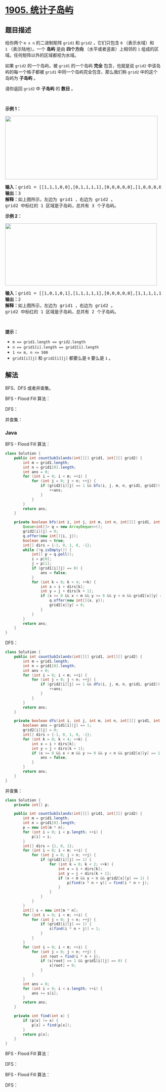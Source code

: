 # [1905. 统计子岛屿](https://leetcode.cn/problems/count-sub-islands)

## 题目描述

<p>给你两个 <code>m x n</code> 的二进制矩阵 <code>grid1</code> 和 <code>grid2</code> ，它们只包含 <code>0</code> （表示水域）和 <code>1</code> （表示陆地）。一个 <strong>岛屿</strong> 是由 <strong>四个方向</strong> （水平或者竖直）上相邻的 <code>1</code> 组成的区域。任何矩阵以外的区域都视为水域。</p>

<p>如果 <code>grid2</code> 的一个岛屿，被 <code>grid1</code> 的一个岛屿 <strong>完全</strong> 包含，也就是说 <code>grid2</code> 中该岛屿的每一个格子都被 <code>grid1</code> 中同一个岛屿完全包含，那么我们称 <code>grid2</code> 中的这个岛屿为 <strong>子岛屿</strong> 。</p>

<p>请你返回 <code>grid2</code> 中 <strong>子岛屿</strong> 的 <strong>数目</strong> 。</p>

<p> </p>

<p><strong>示例 1：</strong></p>
<img alt="" src="https://gcore.jsdelivr.net/gh/doocs/leetcode@main/solution/1900-1999/1905.Count%20Sub%20Islands/images/test1.png" style="width: 493px; height: 205px;">
<pre><b>输入：</b>grid1 = [[1,1,1,0,0],[0,1,1,1,1],[0,0,0,0,0],[1,0,0,0,0],[1,1,0,1,1]], grid2 = [[1,1,1,0,0],[0,0,1,1,1],[0,1,0,0,0],[1,0,1,1,0],[0,1,0,1,0]]
<b>输出：</b>3
<strong>解释：</strong>如上图所示，左边为 grid1 ，右边为 grid2 。
grid2 中标红的 1 区域是子岛屿，总共有 3 个子岛屿。
</pre>

<p><strong>示例 2：</strong></p>
<img alt="" src="https://gcore.jsdelivr.net/gh/doocs/leetcode@main/solution/1900-1999/1905.Count%20Sub%20Islands/images/testcasex2.png" style="width: 491px; height: 201px;">
<pre><b>输入：</b>grid1 = [[1,0,1,0,1],[1,1,1,1,1],[0,0,0,0,0],[1,1,1,1,1],[1,0,1,0,1]], grid2 = [[0,0,0,0,0],[1,1,1,1,1],[0,1,0,1,0],[0,1,0,1,0],[1,0,0,0,1]]
<b>输出：</b>2 
<strong>解释：</strong>如上图所示，左边为 grid1 ，右边为 grid2 。
grid2 中标红的 1 区域是子岛屿，总共有 2 个子岛屿。
</pre>

<p> </p>

<p><strong>提示：</strong></p>

<ul>
	<li><code>m == grid1.length == grid2.length</code></li>
	<li><code>n == grid1[i].length == grid2[i].length</code></li>
	<li><code>1 &lt;= m, n &lt;= 500</code></li>
	<li><code>grid1[i][j]</code> 和 <code>grid2[i][j]</code> 都要么是 <code>0</code> 要么是 <code>1</code> 。</li>
</ul>

## 解法

BFS、DFS 或者并查集。

BFS - Flood Fill 算法：

DFS：

并查集：

### **Java**

BFS - Flood Fill 算法：

```java
class Solution {
    public int countSubIslands(int[][] grid1, int[][] grid2) {
        int m = grid1.length;
        int n = grid1[0].length;
        int ans = 0;
        for (int i = 0; i < m; ++i) {
            for (int j = 0; j < n; ++j) {
                if (grid2[i][j] == 1 && bfs(i, j, m, n, grid1, grid2)) {
                    ++ans;
                }
            }
        }
        return ans;
    }

    private boolean bfs(int i, int j, int m, int n, int[][] grid1, int[][] grid2) {
        Queue<int[]> q = new ArrayDeque<>();
        grid2[i][j] = 0;
        q.offer(new int[]{i, j});
        boolean ans = true;
        int[] dirs = {-1, 0, 1, 0, -1};
        while (!q.isEmpty()) {
            int[] p = q.poll();
            i = p[0];
            j = p[1];
            if (grid1[i][j] == 0) {
                ans = false;
            }
            for (int k = 0; k < 4; ++k) {
                int x = i + dirs[k];
                int y = j + dirs[k + 1];
                if (x >= 0 && x < m && y >= 0 && y < n && grid2[x][y] == 1) {
                    q.offer(new int[]{x, y});
                    grid2[x][y] = 0;
                }
            }
        }
        return ans;
    }
}
```

DFS：

```java
class Solution {
    public int countSubIslands(int[][] grid1, int[][] grid2) {
        int m = grid1.length;
        int n = grid1[0].length;
        int ans = 0;
        for (int i = 0; i < m; ++i) {
            for (int j = 0; j < n; ++j) {
                if (grid2[i][j] == 1 && dfs(i, j, m, n, grid1, grid2)) {
                    ++ans;
                }
            }
        }
        return ans;
    }

    private boolean dfs(int i, int j, int m, int n, int[][] grid1, int[][] grid2) {
        boolean ans = grid1[i][j] == 1;
        grid2[i][j] = 0;
        int[] dirs = {-1, 0, 1, 0, -1};
        for (int k = 0; k < 4; ++k) {
            int x = i + dirs[k];
            int y = j + dirs[k + 1];
            if (x >= 0 && x < m && y >= 0 && y < n && grid2[x][y] == 1 && !dfs(x, y, m, n, grid1, grid2)) {
                ans = false;
            }
        }
        return ans;
    }
}
```

并查集：

```java
class Solution {
    private int[] p;

    public int countSubIslands(int[][] grid1, int[][] grid2) {
        int m = grid1.length;
        int n = grid1[0].length;
        p = new int[m * n];
        for (int i = 0; i < p.length; ++i) {
            p[i] = i;
        }
        int[] dirs = {1, 0, 1};
        for (int i = 0; i < m; ++i) {
            for (int j = 0; j < n; ++j) {
                if (grid2[i][j] == 1) {
                    for (int k = 0; k < 2; ++k) {
                        int x = i + dirs[k];
                        int y = j + dirs[k + 1];
                        if (x < m && y < n && grid2[x][y] == 1) {
                            p[find(x * n + y)] = find(i * n + j);
                        }
                    }
                }
            }
        }
        int[] s = new int[m * n];
        for (int i = 0; i < m; ++i) {
            for (int j = 0; j < n; ++j) {
                if (grid2[i][j] == 1) {
                    s[find(i * n + j)] = 1;
                }
            }
        }
        for (int i = 0; i < m; ++i) {
            for (int j = 0; j < n; ++j) {
                int root = find(i * n + j);
                if (s[root] == 1 && grid1[i][j] == 0) {
                    s[root] = 0;
                }
            }
        }
        int ans = 0;
        for (int i = 0; i < s.length; ++i) {
            ans += s[i];
        }
        return ans;
    }

    private int find(int x) {
        if (p[x] != x) {
            p[x] = find(p[x]);
        }
        return p[x];
    }
}
```

BFS - Flood Fill 算法：

DFS：

BFS - Flood Fill 算法：

DFS：
